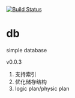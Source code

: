 [![Build Status](https://travis-ci.com/zhanghaomin/db.svg?branch=master)](https://travis-ci.com/zhanghaomin/db)
# db
simple database 

v0.0.3 
1. 支持索引 
2. 优化储存结构
3. logic plan/physic plan